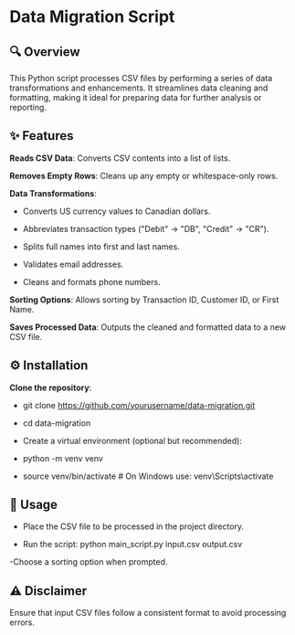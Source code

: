 # Data Migration Script

## 🔍 Overview

This Python script processes CSV files by performing a series of data transformations and enhancements. It streamlines data cleaning and formatting, making it ideal for preparing data for further analysis or reporting.

## ✨ Features

**Reads CSV Data**: Converts CSV contents into a list of lists.

**Removes Empty Rows**: Cleans up any empty or whitespace-only rows.

**Data Transformations**:

- Converts US currency values to Canadian dollars.

- Abbreviates transaction types ("Debit" → "DB", "Credit" → "CR").

- Splits full names into first and last names.

- Validates email addresses.

- Cleans and formats phone numbers.

**Sorting Options**: Allows sorting by Transaction ID, Customer ID, or First Name.

**Saves Processed Data**: Outputs the cleaned and formatted data to a new CSV file.

## ⚙️ Installation

**Clone the repository**:

- git clone https://github.com/yourusername/data-migration.git
- cd data-migration

- Create a virtual environment (optional but recommended):

- python -m venv venv
- source venv/bin/activate  # On Windows use: venv\Scripts\activate

## 🚀 Usage

- Place the CSV file to be processed in the project directory.

- Run the script: python main_script.py input.csv output.csv

-Choose a sorting option when prompted.


## ⚠️ Disclaimer

Ensure that input CSV files follow a consistent format to avoid processing errors.
